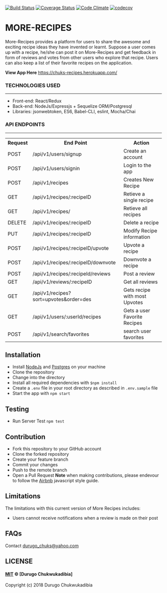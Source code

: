 [![Build Status](https://travis-ci.org/daddychukz/More-Recipes.svg?branch=develop)](https://travis-ci.org/daddychukz/More-Recipes) [![Coverage Status](https://coveralls.io/repos/github/daddychukz/More-Recipes/badge.svg?branch=develop)](https://coveralls.io/github/daddychukz/More-Recipes?branch=develop)
[![Code Climate](https://codeclimate.com/github/daddychukz/More-Recipes.png)](https://codeclimate.com/github/daddychukz/More-Recipes) [![codecov](https://codecov.io/gh/daddychukz/More-Recipes/branch/develop/graph/badge.svg)](https://codecov.io/gh/daddychukz/More-Recipes)

# MORE-RECIPES
More-Recipes provides a platform for users to share the awesome and exciting  recipe ideas they
have invented or learnt.  Suppose a user comes up with a recipe,  he/she can post it on
More-Recipes and  get feedback in form of reviews and votes from other users who explore that
recipe. Users can also keep a list of their favorite recipes on the application.

<b>View App Here</b> https://chuks-recipes.herokuapp.com/

<h3>TECHNOLOGIES USED</h3>
<hr>
<ul>
  <li>Front-end: React/Redux</li>
  <li>Back-end: NodeJs/Expressjs + Sequelize ORM/Postgresql</li>
  <li>Libraries: jsonwebtoken, ES6, Babel-CLI, eslint, Mocha/Chai</li>
</ul>

<h3>API ENDPOINTS</h3>
<hr>
<table>
  <tr>
      <th>Request</th>
      <th>End Point</th>
      <th>Action</th>
  </tr>
  <tr>
      <td>POST</td>
      <td>/api/v1/users/signup</td>
      <td>Create an account</td>
  </tr>
  <tr>
      <td>POST</td>
      <td>/api/v1/users/signin</td>
      <td>Login to the app</td>
  </tr>
  <tr>
      <td>POST</td>
      <td>/api/v1/recipes</td>
      <td>Creates New Recipe</td>
  </tr>
  <tr>
      <td>GET</td>
      <td>/api/v1/recipes/:recipeID</td>
      <td>Retieve a single recipe</td>
  </tr>
    <tr>
      <td>GET</td>
      <td>/api/v1/recipes/</td>
      <td>Retieve all recipes</td>
  </tr>

  <tr>
      <td>DELETE</td>
      <td>/api/v1/recipes/:recipeID</td>
      <td>Delete a recipe</td>
  </tr>

  <tr>
      <td>PUT</td>
      <td>/api/v1/recipes/:recipeID<bookId></td>
      <td>Modify Recipe information</td>
  </tr>

  <tr>
      <td>POST</td>
      <td>/api/v1/recipes/:recipeID/upvote</td>
      <td>Upvote a recipe</td>
  </tr>
  <tr>
      <td>POST</td>
      <td>/api/v1/recipes/:recipeID/downvote</td>
      <td>Downvote a recipe</td>
  </tr>
  <tr>
      <td>POST</td>
      <td>/api/v1/recipes/:recipeId/reviews </td>
      <td>Post a review</td>
  </tr>
    <tr>
      <td>GET</td>
      <td>/api/v1/reviews/:recipeID </td>
      <td>Get all reviews</td>
  </tr>
  <tr>
      <td>GET</td>
      <td>/api/v1/recipes?sort=upvotes&order=des </td>
      <td>Gets recipe with most Upvotes</td>
  </tr>
  <tr>
      <td>GET</td>
      <td>/api/v1/users/:userId/recipes</td>
      <td>Gets a user Favorite Recipes</td>
  </tr>
  <tr>
      <td>POST</td>
      <td>/api/v1/search/favorites</td>
      <td>search user favorites</td>
  </tr>
</table>

## Installation
  - Install [NodeJs](https://nodejs.org/en/) and [Postgres](https://www.postgresql.org/) on your machine
  - Clone the repository
  - Change into the directory
  - Install all required dependencies with `$npm install`
  - Create a `.env` file in your root directory as described in `.env.sample` file
  - Start the app with `npm start`

## Testing
  - Run Server Test `npm test`

## Contribution
- Fork this repository to your GitHub account
- Clone the forked repository
- Create your feature branch
- Commit your changes
- Push to the remote branch
- Open a Pull Request
**Note** when making contributions, please endevour to follow the [Airbnb](https://github.com/airbnb/javascript) javascript style guide.

## Limitations
The limitations with this current version of More Recipes includes:
* Users cannot receive notifications when a review is made on their post

## FAQs
Contact durugo_chuks@yahoo.com

## LICENSE
#### [MIT](./LICENSE) © [Durugo Chukwukadibia]

Copyright (c) 2018 Durugo Chukwukadibia
